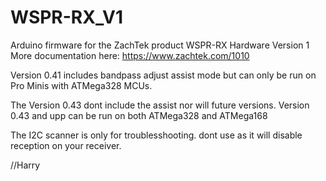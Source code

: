 # WSPR-RX_V1

Arduino firmware for the ZachTek product WSPR-RX Hardware Version 1
More documentation here: https://www.zachtek.com/1010

Version 0.41 includes bandpass adjust assist mode but can only be run on Pro Minis with ATMega328 MCUs.

The Version 0.43 dont include the assist nor will future versions.
Version 0.43 and upp can be run on both ATMega328 and ATMega168

The I2C scanner is only for troublesshooting. dont use as it will disable reception on your receiver.

//Harry
